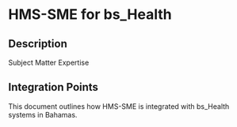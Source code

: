 # HMS-SME for bs_Health

## Description

Subject Matter Expertise

## Integration Points

This document outlines how HMS-SME is integrated with bs_Health systems in Bahamas.
